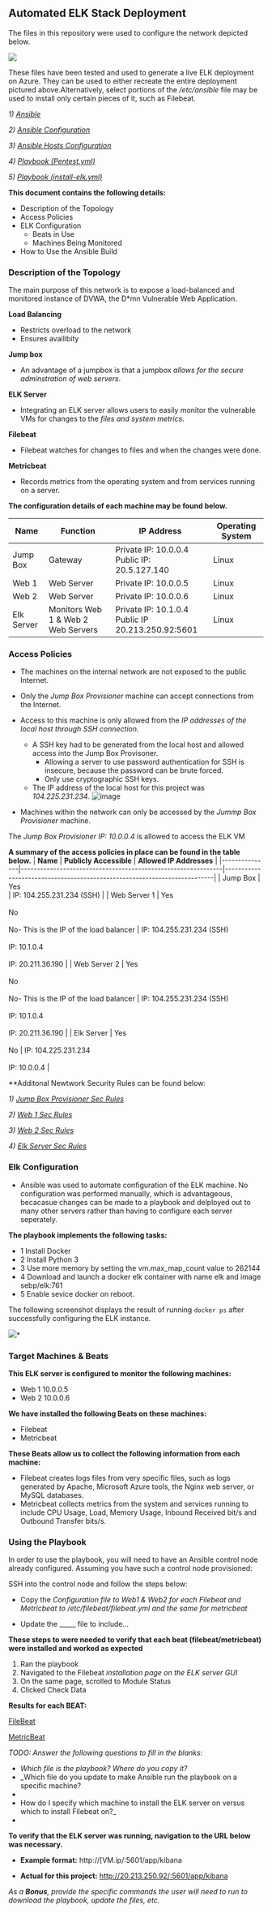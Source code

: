 ## Automated ELK Stack Deployment

The files in this repository were used to configure the network depicted below.

![](https://github.com/RayCyr/Project_1/blob/main/Project_1/Elk%20Stack%20Project/Cloud%20Security%20Elk%20Stack%20Network%20Diagram/Cloud%20Security%20ELK%20Diagram.drawio.png)


These files have been tested and used to generate a live ELK deployment on Azure. They can be used to either recreate the entire deployment pictured above.Alternatively, select portions of the */etc/ansible* file may be used to install only certain pieces of it, such as Filebeat. 

*1) [Ansible](https://github.com/RayCyr/Project_1/blob/main/Project_1/Elk%20Stack%20Project/Ansible/Ansible.PNG)*

*2) [Ansible Configuration](https://github.com/RayCyr/Project_1/blob/main/Project_1/Elk%20Stack%20Project/Configuration%20Files/Ansible%20Configuration%20File.pdf)*

*3) [Ansible Hosts Configuration](https://github.com/RayCyr/Project_1/blob/main/Project_1/Elk%20Stack%20Project/Configuration%20Files/Ansible%20Hosts%20Configuration%20File.pdf)*

*4) [Playbook (Pentest.yml) ](https://github.com/RayCyr/Project_1/blob/main/Project_1/Elk%20Stack%20Project/Playbooks/Playbook%20(Pentest.yml%20).pdf)*

*5) [Playbook (install-elk.yml)](https://github.com/RayCyr/Project_1/blob/main/Project_1/Elk%20Stack%20Project/Playbooks/Playbook%20(install-elk.yml).pdf)*

**This document contains the following details:**
* Description of the Topology
* Access Policies
* ELK Configuration
  * Beats in Use
  * Machines Being Monitored
* How to Use the Ansible Build

### Description of the Topology

The main purpose of this network is to expose a load-balanced and monitored instance of DVWA, the D*mn Vulnerable Web Application.

**Load Balancing** 
* Restricts overload to the network
* Ensures availibity

**Jump box** 
* An advantage of a jumpbox is that a jumpbox *allows for the secure adminstration of web servers*.  

**ELK Server** 
* Integrating an ELK server allows users to easily monitor the vulnerable VMs for changes to the *files and system metrics*.

**Filebeat** 
* Filebeat watches for changes to files and when the changes were done.

**Metricbeat** 
* Records metrics from the operating system and from services running on a server.

**The configuration details of each machine may be found below.**

| **Name**     | **Function**                       | **IP Address**                                      | **Operating System**  |
|--------------|------------------------------------|-----------------------------------------------------|-----------------------|
| Jump Box     | Gateway                            | Private IP: 10.0.0.4<br>Public  IP: 20.5.127.140    | Linux                 |
| Web 1        | Web Server                         | Private IP: 10.0.0.5                                | Linux                 |
| Web 2        | Web Server                         | Private IP: 10.0.0.6                                | Linux                 |
| Elk Server   | Monitors Web 1 & Web 2 Web Servers | Private IP: 10.1.0.4<br>Public IP 20.213.250.92:5601| Linux                 |


### Access Policies

* The machines on the internal network are not exposed to the public Internet. 

* Only the *Jump Box Provisioner* machine can accept connections from the Internet. 
* Access to this machine is only allowed from the *IP addresses of the local host through SSH connection.*
    * A SSH key had to be generated from the local host and allowed access into the Jump Box Provisoner.
        * Allowing a server to use password authentication for SSH is insecure, because the password can be brute forced.
        * Only use cryptographic SSH keys.
    * The IP address of the local host for this project was *104.225.231.234*.
![image](https://user-images.githubusercontent.com/98436629/177043139-7925236b-c794-458a-b371-75c2d838c09e.png)

* Machines within the network can only be accessed by the *Jummp Box Provisioner* machine.

The *Jump Box Provisioner IP: 10.0.0.4* is allowed to access the ELK VM

**A summary of the access policies in place can be found in the table below.**
| **Name**      | **Publicly Accessible**                                      | **Allowed IP Addresses**                                                 |
|---------------|--------------------------------------------------------------|--------------------------------------------------------------------------|
| Jump Box      | Yes<br>                                                      | IP: 104.255.231.234 (SSH)                                                |
| Web Server 1  | Yes<br><br>No<br><br>No- This is the IP of the load balancer | IP: 104.255.231.234 (SSH)<br><br>IP: 10.1.0.4<br><br>IP: 20.211.36.190   |
| Web Server 2  | Yes<br><br>No<br><br>No- This is the IP of the load balancer | IP: 104.255.231.234 (SSH)<br><br>IP: 10.1.0.4  <br><br>IP: 20.211.36.190 |
| Elk Server    | Yes<br><br>No                                                | IP: 104.225.231.234<br><br>IP: 10.0.0.4                                  |

**Additonal Newtwork Security Rules can be found below:

*1) [Jump Box Provisioner Sec Rules](https://github.com/RayCyr/Project_1/blob/main/Project_1/Elk%20Stack%20Project/Network%20Security%20Rules/Jump%20Box%20Provisioner%20Sec%20Rules.PNG)*

*2) [Web 1 Sec Rules](https://github.com/RayCyr/Project_1/blob/main/Project_1/Elk%20Stack%20Project/Network%20Security%20Rules/Web%201%20Sec%20Rules.PNG)*

*3) [Web 2 Sec Rules](https://github.com/RayCyr/Project_1/blob/main/Project_1/Elk%20Stack%20Project/Network%20Security%20Rules/Web%202%20Sec%20Rules.PNG)*

*4) [Elk Server Sec Rules](https://github.com/RayCyr/Project_1/blob/main/Project_1/Elk%20Stack%20Project/Network%20Security%20Rules/Elk%20Server%20Sec%20Rules.PNG)*

### Elk Configuration

* Ansible was used to automate configuration of the ELK machine. No configuration was performed manually, which is advantageous, becacasue changes can be made to a playbook and delployed out to many other servers rather than having to configure each server seperately. 
 
**The playbook implements the following tasks:**

* 1 Install Docker
* 2 Install Python 3
* 3 Use more memory by setting the vm.max_map_count value to 262144
* 4 Download and launch a docker elk container with name elk and image sebp/elk:761
* 5 Enable sevice docker on reboot. 

The following screenshot displays the result of running `docker ps` after successfully configuring the ELK instance.

![](https://github.com/RayCyr/Project_1/blob/main/Project_1/Elk%20Stack%20Project/Docker_Elk/Confirm%20Docker_Elk_.PNG)*


### Target Machines & Beats

**This ELK server is configured to monitor the following machines:**

* Web 1 10.0.0.5
* Web 2 10.0.0.6

**We have installed the following Beats on these machines:**
* Filebeat
* Metricbeat

**These Beats allow us to collect the following information from each machine:**

* Filebeat creates logs files from very specific files, such as logs generated by Apache, Microsoft Azure tools, the Nginx web server, or MySQL databases.
* Metricbeat collects metrics from the system and services running to include CPU Usage, Load, Memory Usage, Inbound Received bit/s and Outbound Transfer bits/s. 


### Using the Playbook
In order to use the playbook, you will need to have an Ansible control node already configured. Assuming you have such a control node provisioned: 

SSH into the control node and follow the steps below:
* Copy the *Configuration file to Web1 & Web2 for each Filebeat and Metricbeat to /etc/filebeat/filebeat.yml and the same for metricbeat*
- Update the _____ file to include...


**These steps to were needed to verify that each beat (filebeat/metricbeat) were installed and worked as expected**
1) Ran the playbook
2) Navigated to the Filebeat *installation page on the ELK server GUI*
3) On the same page, scrolled to Module Status 
4) Clicked Check Data

**Results for each BEAT:**

[FileBeat](https://github.com/RayCyr/Project_1/blob/main/Project_1/Elk%20Stack%20Project/Beats%20Verification/FileBeat.PNG)

[MetricBeat](https://github.com/RayCyr/Project_1/blob/main/Project_1/Elk%20Stack%20Project/Beats%20Verification/MetricBeat_Day2.PNG)

_TODO: Answer the following questions to fill in the blanks:_
- _Which file is the playbook? Where do you copy it?_
- _Which file do you update to make Ansible run the playbook on a specific machine? 
- 
- How do I specify which machine to install the ELK server on versus which to install Filebeat on?_
- 
**To verify that the ELK server was running, navigation to the URL below was necessary.** 

* **Example format:** http://[VM.ip/:5601/app/kibana

* **Actual for this project:** http://20.213.250.92/:5601/app/kibana 

 
_As a **Bonus**, provide the specific commands the user will need to run to download the playbook, update the files, etc._

